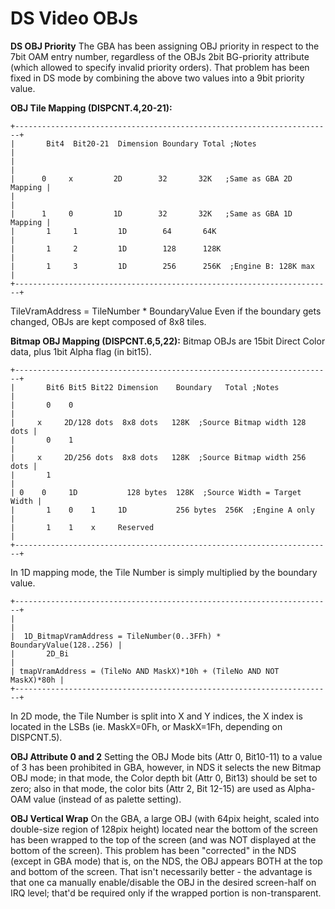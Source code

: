 # DS Video OBJs


**DS OBJ Priority**
The GBA has been assigning OBJ priority in respect to the 7bit OAM entry
number, regardless of the OBJs 2bit BG-priority attribute (which allowed
to specify invalid priority orders). That problem has been fixed in DS
mode by combining the above two values into a 9bit priority value.

**OBJ Tile Mapping (DISPCNT.4,20-21):**

```
+-----------------------------------------------------------------------+
|       Bit4  Bit20-21  Dimension Boundary Total ;Notes                 |
|                                                                       |
|      0     x         2D        32       32K   ;Same as GBA 2D Mapping |
|                                                                       |
|      1     0         1D        32       32K   ;Same as GBA 1D Mapping |
|       1     1         1D        64       64K                          |
|       1     2         1D        128      128K                         |
|       1     3         1D        256      256K  ;Engine B: 128K max    |
+-----------------------------------------------------------------------+
```

TileVramAddress = TileNumber \* BoundaryValue
Even if the boundary gets changed, OBJs are kept composed of 8x8 tiles.

**Bitmap OBJ Mapping (DISPCNT.6,5,22):**
Bitmap OBJs are 15bit Direct Color data, plus 1bit Alpha flag (in
bit15).

```
+-----------------------------------------------------------------------+
|       Bit6 Bit5 Bit22 Dimension    Boundary   Total ;Notes            |
|       0    0                                                          |
|     x     2D/128 dots  8x8 dots   128K  ;Source Bitmap width 128 dots |
|       0    1                                                          |
|     x     2D/256 dots  8x8 dots   128K  ;Source Bitmap width 256 dots |
|       1                                                               |
| 0    0     1D           128 bytes  128K  ;Source Width = Target Width |
|       1    0    1     1D           256 bytes  256K  ;Engine A only    |
|       1    1    x     Reserved                                        |
+-----------------------------------------------------------------------+
```

In 1D mapping mode, the Tile Number is simply multiplied by the boundary
value.

```
+-----------------------------------------------------------------------+
|                                                                       |
|  1D_BitmapVramAddress = TileNumber(0..3FFh) * BoundaryValue(128..256) |
|       2D_Bi                                                           |
| tmapVramAddress = (TileNo AND MaskX)*10h + (TileNo AND NOT MaskX)*80h |
+-----------------------------------------------------------------------+
```

In 2D mode, the Tile Number is split into X and Y indices, the X index
is located in the LSBs (ie. MaskX=0Fh, or MaskX=1Fh, depending on
DISPCNT.5).

**OBJ Attribute 0 and 2**
Setting the OBJ Mode bits (Attr 0, Bit10-11) to a value of 3 has been
prohibited in GBA, however, in NDS it selects the new Bitmap OBJ mode;
in that mode, the Color depth bit (Attr 0, Bit13) should be set to zero;
also in that mode, the color bits (Attr 2, Bit 12-15) are used as
Alpha-OAM value (instead of as palette setting).

**OBJ Vertical Wrap**
On the GBA, a large OBJ (with 64pix height, scaled into double-size
region of 128pix height) located near the bottom of the screen has been
wrapped to the top of the screen (and was NOT displayed at the bottom of
the screen).
This problem has been \"corrected\" in the NDS (except in GBA mode)
that is, on the NDS, the OBJ appears BOTH at the top and bottom of the
screen. That isn\'t necessarily better - the advantage is that one ca
manually enable/disable the OBJ in the desired screen-half on IRQ level;
that\'d be required only if the wrapped portion is non-transparent.



